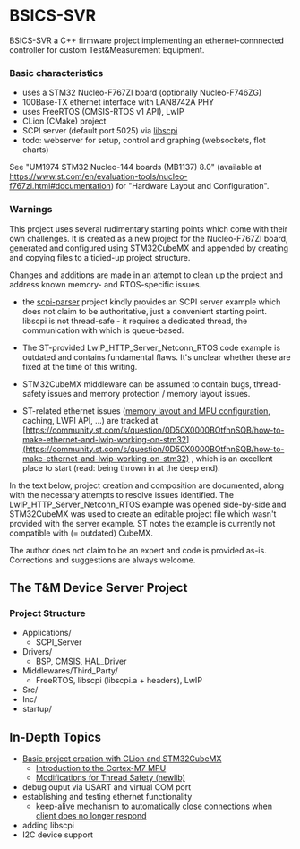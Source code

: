 # BSICS-SVR


BSICS-SVR a C++ firmware project implementing an ethernet-connnected controller for custom Test&Measurement Equipment. 


### Basic characteristics
* uses a STM32 Nucleo-F767ZI board (optionally Nucleo-F746ZG) 
* 100Base-TX ethernet interface with LAN8742A PHY
* uses FreeRTOS (CMSIS-RTOS v1 API), LwIP
* CLion (CMake) project
* SCPI server (default port 5025) via [libscpi](https://github.com/j123b567/scpi-parser/tree/master/libscpi)
* todo: webserver for setup, control and graphing (websockets, flot charts)

See "UM1974 STM32 Nucleo-144 boards (MB1137) 8.0" (available at  https://www.st.com/en/evaluation-tools/nucleo-f767zi.html#documentation) for "Hardware Layout and Configuration".

### Warnings

This project uses several rudimentary starting points which come with their own challenges. It is created as a new project for the Nucleo-F767ZI board, generated and configured using STM32CubeMX and appended by creating and copying files to a tidied-up project structure.

Changes and additions are made in an attempt to clean up the project and address known memory- and RTOS-specific issues. 

* the [scpi-parser](https://github.com/j123b567/scpi-parser) project kindly provides an SCPI server example which does not claim to be authoritative, just a convenient starting point. libscpi is not thread-safe - it requires a dedicated thread, the communication with which is queue-based.
* The ST-provided LwIP\_HTTP\_Server\_Netconn\_RTOS code example is outdated and contains fundamental flaws. It's unclear whether these are fixed at the time of this writing. 
* STM32CubeMX middleware can be assumed to contain bugs, thread-safety issues and memory protection / memory layout issues.

* ST-related ethernet issues ([memory layout and MPU configuration](https://community.st.com/s/question/0D50X0000C4Nk4GSQS/bug-missing-compiler-and-cpu-memory-barriers), caching, LWPI API, ...) are tracked at [https://community.st.com/s/question/0D50X0000BOtfhnSQB/how-to-make-ethernet-and-lwip-working-on-stm32](https://community.st.com/s/question/0D50X0000BOtfhnSQB/how-to-make-ethernet-and-lwip-working-on-stm32) , which is an excellent place to start (read: being thrown in at the deep end).


In the text below, project creation and composition are documented, along with the necessary attempts to resolve issues identified. The LwIP\_HTTP\_Server\_Netconn\_RTOS example was opened side-by-side and STM32CubeMX was used to create an editable project file which wasn't provided with the server example. ST notes the example is currently not compatible with (= outdated) CubeMX.


The author does not claim to be an expert and code is provided as-is. Corrections and suggestions are always welcome.

## The T&M Device Server Project

### Project Structure

* Applications/
	- SCPI_Server	
* Drivers/ 
	- BSP, CMSIS, HAL_Driver
* Middlewares/Third_Party/
	- FreeRTOS, libscpi (libscpi.a + headers), LwIP
* Src/
* Inc/
* startup/


## In-Depth Topics

* [Basic project creation with CLion and STM32CubeMX](doc/readme_project_creation.md)
	- [Introduction to the Cortex-M7 MPU](doc/readme_mpu.md)
	- [Modifications for Thread Safety (newlib)](doc/readme_newlib.md)
* debug ouput via USART and virtual COM port
* establishing and testing ethernet functionality
	- [keep-alive mechanism to automatically close connections when client does no longer respond](doc/readme_keepalive.md)
* adding libscpi
* I2C device support
